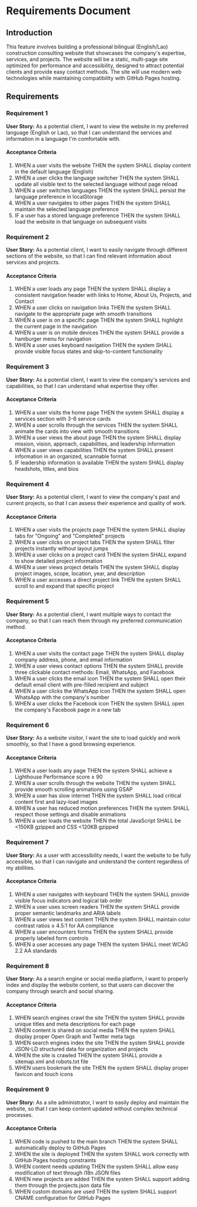 # Requirements Document

## Introduction

This feature involves building a professional bilingual (English/Lao) construction consulting website that showcases the company's expertise, services, and projects. The website will be a static, multi-page site optimized for performance and accessibility, designed to attract potential clients and provide easy contact methods. The site will use modern web technologies while maintaining compatibility with GitHub Pages hosting.

## Requirements

### Requirement 1

**User Story:** As a potential client, I want to view the website in my preferred language (English or Lao), so that I can understand the services and information in a language I'm comfortable with.

#### Acceptance Criteria

1. WHEN a user visits the website THEN the system SHALL display content in the default language (English)
2. WHEN a user clicks the language switcher THEN the system SHALL update all visible text to the selected language without page reload
3. WHEN a user switches languages THEN the system SHALL persist the language preference in localStorage
4. WHEN a user navigates to other pages THEN the system SHALL maintain the selected language preference
5. IF a user has a stored language preference THEN the system SHALL load the website in that language on subsequent visits

### Requirement 2

**User Story:** As a potential client, I want to easily navigate through different sections of the website, so that I can find relevant information about services and projects.

#### Acceptance Criteria

1. WHEN a user loads any page THEN the system SHALL display a consistent navigation header with links to Home, About Us, Projects, and Contact
2. WHEN a user clicks on navigation links THEN the system SHALL navigate to the appropriate page with smooth transitions
3. WHEN a user is on a specific page THEN the system SHALL highlight the current page in the navigation
4. WHEN a user is on mobile devices THEN the system SHALL provide a hamburger menu for navigation
5. WHEN a user uses keyboard navigation THEN the system SHALL provide visible focus states and skip-to-content functionality

### Requirement 3

**User Story:** As a potential client, I want to view the company's services and capabilities, so that I can understand what expertise they offer.

#### Acceptance Criteria

1. WHEN a user visits the home page THEN the system SHALL display a services section with 3-6 service cards
2. WHEN a user scrolls through the services THEN the system SHALL animate the cards into view with smooth transitions
3. WHEN a user views the about page THEN the system SHALL display mission, vision, approach, capabilities, and leadership information
4. WHEN a user views capabilities THEN the system SHALL present information in an organized, scannable format
5. IF leadership information is available THEN the system SHALL display headshots, titles, and bios

### Requirement 4

**User Story:** As a potential client, I want to view the company's past and current projects, so that I can assess their experience and quality of work.

#### Acceptance Criteria

1. WHEN a user visits the projects page THEN the system SHALL display tabs for "Ongoing" and "Completed" projects
2. WHEN a user clicks on project tabs THEN the system SHALL filter projects instantly without layout jumps
3. WHEN a user clicks on a project card THEN the system SHALL expand to show detailed project information
4. WHEN a user views project details THEN the system SHALL display project images, scope, location, year, and description
5. WHEN a user accesses a direct project link THEN the system SHALL scroll to and expand that specific project

### Requirement 5

**User Story:** As a potential client, I want multiple ways to contact the company, so that I can reach them through my preferred communication method.

#### Acceptance Criteria

1. WHEN a user visits the contact page THEN the system SHALL display company address, phone, and email information
2. WHEN a user views contact options THEN the system SHALL provide three clickable contact methods: Email, WhatsApp, and Facebook
3. WHEN a user clicks the email icon THEN the system SHALL open their default email client with pre-filled recipient and subject
4. WHEN a user clicks the WhatsApp icon THEN the system SHALL open WhatsApp with the company's number
5. WHEN a user clicks the Facebook icon THEN the system SHALL open the company's Facebook page in a new tab

### Requirement 6

**User Story:** As a website visitor, I want the site to load quickly and work smoothly, so that I have a good browsing experience.

#### Acceptance Criteria

1. WHEN a user loads any page THEN the system SHALL achieve a Lighthouse Performance score ≥ 90
2. WHEN a user scrolls through the website THEN the system SHALL provide smooth scrolling animations using GSAP
3. WHEN a user has slow internet THEN the system SHALL load critical content first and lazy-load images
4. WHEN a user has reduced motion preferences THEN the system SHALL respect those settings and disable animations
5. WHEN a user loads the website THEN the total JavaScript SHALL be <150KB gzipped and CSS <120KB gzipped

### Requirement 7

**User Story:** As a user with accessibility needs, I want the website to be fully accessible, so that I can navigate and understand the content regardless of my abilities.

#### Acceptance Criteria

1. WHEN a user navigates with keyboard THEN the system SHALL provide visible focus indicators and logical tab order
2. WHEN a user uses screen readers THEN the system SHALL provide proper semantic landmarks and ARIA labels
3. WHEN a user views text content THEN the system SHALL maintain color contrast ratios ≥ 4.5:1 for AA compliance
4. WHEN a user encounters forms THEN the system SHALL provide properly labeled form controls
5. WHEN a user accesses any page THEN the system SHALL meet WCAG 2.2 AA standards

### Requirement 8

**User Story:** As a search engine or social media platform, I want to properly index and display the website content, so that users can discover the company through search and social sharing.

#### Acceptance Criteria

1. WHEN search engines crawl the site THEN the system SHALL provide unique titles and meta descriptions for each page
2. WHEN content is shared on social media THEN the system SHALL display proper Open Graph and Twitter meta tags
3. WHEN search engines index the site THEN the system SHALL provide JSON-LD structured data for organization and projects
4. WHEN the site is crawled THEN the system SHALL provide a sitemap.xml and robots.txt file
5. WHEN users bookmark the site THEN the system SHALL display proper favicon and touch icons

### Requirement 9

**User Story:** As a site administrator, I want to easily deploy and maintain the website, so that I can keep content updated without complex technical processes.

#### Acceptance Criteria

1. WHEN code is pushed to the main branch THEN the system SHALL automatically deploy to GitHub Pages
2. WHEN the site is deployed THEN the system SHALL work correctly with GitHub Pages hosting constraints
3. WHEN content needs updating THEN the system SHALL allow easy modification of text through i18n JSON files
4. WHEN new projects are added THEN the system SHALL support adding them through the projects.json data file
5. WHEN custom domains are used THEN the system SHALL support CNAME configuration for GitHub Pages